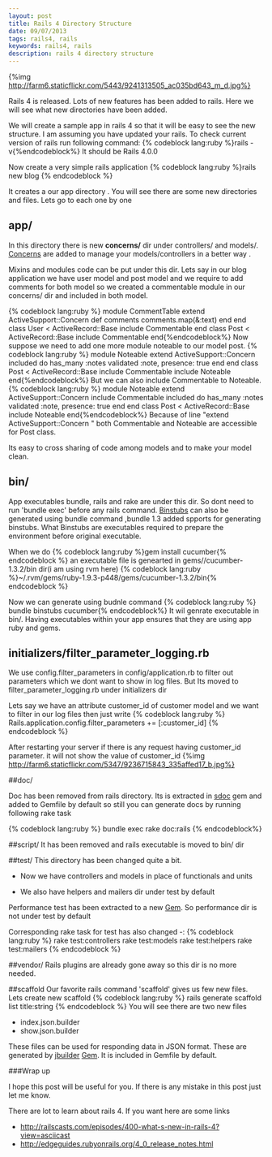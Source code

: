 ```yaml
---
layout: post
title: Rails 4 Directory Structure
date: 09/07/2013
tags: rails4, rails
keywords: rails4, rails
description: rails 4 directory structure
---
```


{%img http://farm6.staticflickr.com/5443/9241313505_ac035bd643_m_d.jpg%}

Rails 4 is released. Lots of new features has been added to rails.
Here we will see what new directories have been added.

  We will create a sample app in rails 4 so that it will be easy to see the new structure.
  I am assuming  you have updated your rails.
  To check current version of rails run following command:
  {% codeblock lang:ruby %}rails -v{%endcodeblock%}
  It should be Rails 4.0.0

<!--more-->

  Now create a very simple rails application
  {% codeblock lang:ruby %}rails new  blog  {% endcodeblock %}

  It creates a our app directory . You will see there are some new directories and files.
  Lets go to each one by one

## app/

  In this directory there is new <b>concerns/</b> dir under controllers/ and models/.
  <a href='http://37signals.com/svn/posts/3372-put-chubby-models-on-a-diet-with-concerns'>Concerns</a>
  are added to manage your models/controllers in a better way . 

  Mixins and modules code can be put under this dir.
  Lets say in our blog application we have user model and post model and we require to add comments for both model
  so we created a commentable module in our concerns/ dir and included in both model.

  {% codeblock lang:ruby %}
  module CommentTable
    extend ActiveSupport::Concern
    def comments
      comments.map(&:text)
    end
  end
  class User < ActiveRecord::Base
    include Commentable
  end
  class Post < ActiveRecord::Base
    include Commentable
  end{%endcodeblock%}
  Now suppose we need to add one more module noteable to our model post.
  {% codeblock lang:ruby %}
  module Noteable
    extend ActiveSupport::Concern
    included do
      has_many :notes
      validated :note, presence: true
    end
  end
  class Post < ActiveRecord::Base
    include Commentable
    include Noteable
  end{%endcodeblock%}
But we can also include Commentable to Noteable.
{% codeblock lang:ruby %}
module Noteable
  extend ActiveSupport::Concern
  include Commentable
  included do
    has_many :notes
    validated :note, presence: true
  end
end
class Post < ActiveRecord::Base
  include Noteable
end{%endcodeblock%}
Because of line "extend ActiveSupport::Concern
" both Commentable and Noteable are accessible for Post class. 

Its easy to cross sharing of code among models and to make your model clean.

## bin/
App executables bundle, rails and rake are under this dir. So dont need to run 'bundle exec' before any rails command.
<a href='https://github.com/sstephenson/rbenv/wiki/Understanding-binstubs'>Binstubs</a> can also be generated using bundle command ,bundle 1.3 added spports for generating binstubs.
What Binstubs are executables required to prepare the environment before original executable. 

When we do 
{% codeblock lang:ruby %}gem install cucumber{% endcodeblock %}
an executable file is genearted in gems//cucumber-1.3.2/bin dir(i am using rvm here)
{% codeblock lang:ruby %}~/.rvm/gems/ruby-1.9.3-p448/gems/cucumber-1.3.2/bin{% endcodeblock %}
   
Now we can generate using budnle command
{% codeblock lang:ruby %} bundle binstubs cucumber{% endcodeblock%}
It wil genrate executable in bin/. Having executables within your app ensures that they are using app ruby and gems.

## initializers/filter_parameter_logging.rb

We use config.filter_parameters in config/application.rb to filter out parameters which we dont want to show in log files. 
But Its moved to filter_parameter_logging.rb under initializers dir

Lets say we have an attribute customer_id of customer model and we want to filter in our log files then just write
{% codeblock lang:ruby %}
Rails.application.config.filter_parameters += [:customer_id]
{% endcodeblock %}
   
After restarting your server if there is any request having customer_id parameter. 
it will not show the value of customer_id
{%img http://farm6.staticflickr.com/5347/9236715843_335affed17_b.jpg%}

##doc/

Doc has been removed from rails directory. 
Its is extracted in <a href='https://github.com/voloko/sdoc/'>sdoc</a> gem and added to Gemfile by default so still you can generate docs by running following rake task

{% codeblock lang:ruby %}
bundle exec rake doc:rails
{% endcodeblock%}

##script/ 
It has been removed and rails executable is moved to bin/ dir


##test/
This directory has been changed quite a bit. 

 * Now we have controllers and models in place of functionals and units</li>

 * We also have helpers and mailers dir under test by default</li>

Performance test has been extracted to a new <a href='https://github.com/rails/rails-perftest'>Gem</a>. So performance dir is not under test by default

Corresponding rake task for test has also changed -:
{% codeblock lang:ruby %}
rake test:controllers
rake test:models
rake test:helpers
rake test:mailers
{% endcodeblock %}

##vendor/ 
Rails plugins are already gone away so this dir is no more needed.

##scaffold
   Our favorite rails command 'scaffold' gives us few new files.
Lets create new scaffold
{% codeblock lang:ruby %}
rails generate scaffold list title:string 
{% endcodeblock %}
You will see there are two new files 

  * index.json.builder
  * show.json.builder

These files can be used for responding data in JSON format.
These are generated by <a href='https://github.com/rails/jbuilder'>jbuilder</a>
<a href='http://rubygems.org/'>Gem</a>. It is included in Gemfile by default.

###Wrap up

I hope this post will be useful for you. If there is any mistake in this post
just let me know.

There are lot to learn about rails 4. If you want here are some links 
 
 * http://railscasts.com/episodes/400-what-s-new-in-rails-4?view=asciicast
 * http://edgeguides.rubyonrails.org/4_0_release_notes.html 

 
